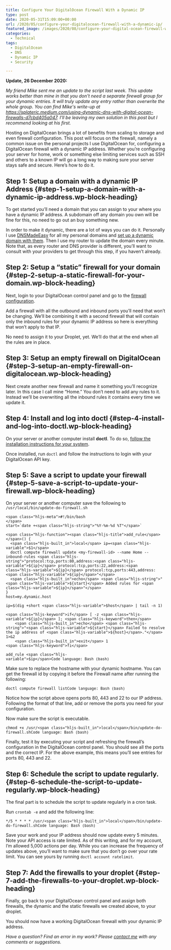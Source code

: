```yaml
---
title: Configure Your DigitalOcean Firewall With a Dynamic IP
type: post
date: 2020-05-31T15:09:00+00:00
url: /2020/05/configure-your-digitalocean-firewall-with-a-dynamic-ip/
featured_image: /images/2020/08/configure-your-digital-ocean-firewall-with-a-dynamic-ip.png
categories:
  - Technical
tags:
  - DigitalOcean
  - DNS
  - Dynamic IP
  - Security

---
```

**Update, 26 December 2020:**

_My friend Mike sent me an update to the script last week. This update works better than mine in that you don't need a separate firewall group for your dynamic entries. It will truly update any entry rather than overwrite the whole group. You can find Mike's write-up at <https://splateric.medium.com/using-dynamic-dns-with-digital-ocean-firewalls-d7cbd405a047>. I'll be leaving my own solution in this post but I recommend looking at his first._

Hosting on DigitalOcean brings a lot of benefits from scaling to storage and even firewall configuration. This post will focus on the firewall, namely a common issue on the personal projects I use DigitalOcean for, configuring a DigitalOcean firewall with a dynamic IP address. Whether you’re configuring your server for home, work or something else limiting services such as SSH and others to a known IP will go a long way to making sure your server stays safe and secure. Here’s how to do it.
## Step 1: Setup a domain with a dynamic IP Address {#step-1-setup-a-domain-with-a-dynamic-ip-address.wp-block-heading}

To get started you’ll need a domain that you can assign to your where you have a dynamic IP address. A subdomain off any domain you own will be fine for this, no need to go out an buy something new.

In order to make it dynamic, there are a lot of ways you can do it. Personally I use [DNSMadeEasy][1] for all my personal domains and [set up a dynamic domain with them][2]. Then I use my router to update the domain every minute. Note that, as every router and DNS provider is different, you’ll want to consult with your providers to get through this step, if you haven’t already.

## Step 2: Setup a “static” firewall for your domain {#step-2-setup-a-static-firewall-for-your-domain.wp-block-heading}

Next, login to your DigitalOcean control panel and go to the [firewall configuration][3].

Add a firewall with all the outbound and inbound ports you’ll need that won’t be changing. We’ll be combining it with a second firewall that will contain only the inbound rules for your dynamic IP address so here is everything that won’t apply to that IP.

No need to assign it to your Droplet, yet. We’ll do that at the end when all the rules are in place.

## Step 3: Setup an empty firewall on DigitalOcean {#step-3-setup-an-empty-firewall-on-digitalocean.wp-block-heading}

Next create another new firewall and name it something you’ll recognize later. In this case I call mine “Home.” You don’t need to add any rules to it. Instead we’ll be overwriting all the inbound rules it contains every time we update it.

## Step 4: Install and log into doctl {#step-4-install-and-log-into-doctl.wp-block-heading}

On your server or another computer install **doctl**. To do so, [follow the installation instructions for your system][4].

Once installed, run `doctl` and follow the instructions to login with your DigitalOcean API key.

## Step 5: Save a script to update your firewall {#step-5-save-a-script-to-update-your-firewall.wp-block-heading}

On your server or another computer save the following to `/usr/local/bin/update-do-firewall.sh`

<pre class="wp-block-code" aria-describedby="shcb-language-106" data-shcb-language-name="Bash" data-shcb-language-slug="bash"><span><code class="hljs language-bash">&lt;span class="hljs-meta">#!/bin/bash
&lt;/span>
start=`date +&lt;span class="hljs-string">"%Y-%m-%d %T"&lt;/span>`

&lt;span class="hljs-function">&lt;span class="hljs-title">add_rule&lt;/span>&lt;/span>() {
  &lt;span class="hljs-built_in">local&lt;/span> ip=&lt;span class="hljs-variable">$1&lt;/span>
  doctl compute firewall update &lt;my-firewall-id&gt; --name Home --inbound-rules &lt;span class="hljs-string">"protocol:tcp,ports:80,address:&lt;span class="hljs-variable">${ip}&lt;/span> protocol:tcp,ports:22,address:&lt;span class="hljs-variable">${ip}&lt;/span> protocol:tcp,ports:443,address:&lt;span class="hljs-variable">${ip}&lt;/span>"&lt;/span>
  &lt;span class="hljs-built_in">echo&lt;/span> &lt;span class="hljs-string">"&lt;span class="hljs-variable">${start}&lt;/span> Added rules for &lt;span class="hljs-variable">${ip}&lt;/span>"&lt;/span>
}
host=my.dynamic.host

ip=$(dig +short &lt;span class="hljs-variable">$host&lt;/span> | tail -n 1)

&lt;span class="hljs-keyword">if&lt;/span> &#91; -z &lt;span class="hljs-variable">${ip}&lt;/span> ]; &lt;span class="hljs-keyword">then&lt;/span>
    &lt;span class="hljs-built_in">echo&lt;/span> &lt;span class="hljs-string">"&lt;span class="hljs-variable">${start}&lt;/span> Failed to resolve the ip address of &lt;span class="hljs-variable">${host}&lt;/span>."&lt;/span> 1&gt;&2
    &lt;span class="hljs-built_in">exit&lt;/span> 1
&lt;span class="hljs-keyword">fi&lt;/span>

add_rule &lt;span class="hljs-variable">$ip&lt;/span></code></span><small class="shcb-language" id="shcb-language-106"><span class="shcb-language__label">Code language:</span> <span class="shcb-language__name">Bash</span> <span class="shcb-language__paren">(</span><span class="shcb-language__slug">bash</span><span class="shcb-language__paren">)</span></small></pre>

Make sure to replace the hostname with your dynamic hostname. You can get the firewall id by copying it before the Firewall name after running the following:

<pre class="wp-block-code" aria-describedby="shcb-language-107" data-shcb-language-name="Bash" data-shcb-language-slug="bash"><span><code class="hljs language-bash">doctl compute firewall list</code></span><small class="shcb-language" id="shcb-language-107"><span class="shcb-language__label">Code language:</span> <span class="shcb-language__name">Bash</span> <span class="shcb-language__paren">(</span><span class="shcb-language__slug">bash</span><span class="shcb-language__paren">)</span></small></pre>

Notice how the script above opens ports 80, 443 and 22 to our IP address. Following the format of that line, add or remove the ports you need for your configuration.

Now make sure the script is executable.

<pre class="wp-block-code" aria-describedby="shcb-language-108" data-shcb-language-name="Bash" data-shcb-language-slug="bash"><span><code class="hljs language-bash">chmod +x /usr/&lt;span class="hljs-built_in">local&lt;/span>/bin/update-do-firewall.sh</code></span><small class="shcb-language" id="shcb-language-108"><span class="shcb-language__label">Code language:</span> <span class="shcb-language__name">Bash</span> <span class="shcb-language__paren">(</span><span class="shcb-language__slug">bash</span><span class="shcb-language__paren">)</span></small></pre>

Finally, test it by executing your script and refreshing the firewall’s configuration in the DigitalOcean control panel. You should see all the ports and the correct IP. For the above example, this means you’ll see entries for ports 80, 443 and 22.

## Step 6: Schedule the script to update regularly. {#step-6-schedule-the-script-to-update-regularly.wp-block-heading}

The final part is to schedule the script to update regularly in a cron task.

Run `crontab -e` and add the following line:

<pre class="wp-block-code" aria-describedby="shcb-language-109" data-shcb-language-name="Bash" data-shcb-language-slug="bash"><span><code class="hljs language-bash">*/5 * * * * /usr/&lt;span class="hljs-built_in">local&lt;/span>/bin/update-do-firewall.sh</code></span><small class="shcb-language" id="shcb-language-109"><span class="shcb-language__label">Code language:</span> <span class="shcb-language__name">Bash</span> <span class="shcb-language__paren">(</span><span class="shcb-language__slug">bash</span><span class="shcb-language__paren">)</span></small></pre>

Save your work and your IP address should now update every 5 minutes. Note your API access is rate limited. As of this writing, and for my account, I’m allowed 5,000 actions per day. While you can increase the frequency of updates above, you’ll want to make sure that you don’t go over your rate limit. You can see yours by running `doctl account ratelimit`.

## Step 7: Add the firewalls to your droplet {#step-7-add-the-firewalls-to-your-droplet.wp-block-heading}

Finally, go back to your DigitalOcean control panel and assign both firewalls, the dynamic and the static firewalls we created above, to your droplet.

You should now have a working DigitalOcean firewall with your dynamic IP address.

_Have a question? Find an error in my work? Please [contact me][5] with any comments or suggestions._

 [1]: https://dnsmadeeasy.com/
 [2]: https://dnsmadeeasy.com/technology/dynamic-dns/
 [3]: https://cloud.digitalocean.com/networking/firewalls
 [4]: https://github.com/digitalocean/doctl
 [5]: mailto:contact@chriswiegman.com